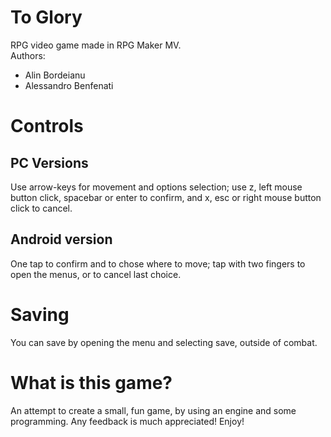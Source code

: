 ﻿# To Glory
RPG video game made in RPG Maker MV.<br>
Authors:<br>
- Alin Bordeianu<br>
- Alessandro Benfenati

# Controls
## PC Versions
Use arrow-keys for movement and options selection; use z, left mouse button click, spacebar or enter to confirm, and x, esc or right mouse button click to cancel.

## Android version
One tap to confirm and to chose where to move; tap with two fingers to open the menus, or to cancel last choice.

# Saving
You can save by opening the menu and selecting save, outside of combat.

# What is this game?
An attempt to create a small, fun game, by using an engine and some programming. Any feedback is much appreciated!
Enjoy!
